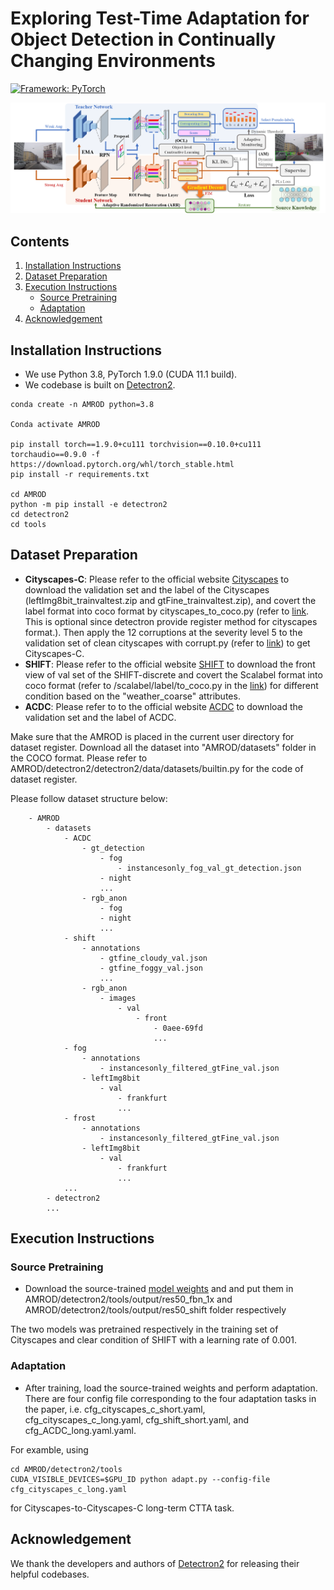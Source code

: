 # Exploring Test-Time Adaptation for Object Detection in Continually Changing Environments

[![Framework: PyTorch](https://img.shields.io/badge/Framework-PyTorch-orange.svg)](https://pytorch.org/) 

<p align="center">
  <img src="model.png"/ width="1200">
</p>

## Contents
1. [Installation Instructions](#installation-instructions)
2. [Dataset Preparation](#dataset-preparation)
3. [Execution Instructions](#execution-instructions)
    - [Source Pretraining](#source-pretraining)
    - [Adaptation](#adaptation)
4. [Acknowledgement](#acknowledgement)

## Installation Instructions
- We use Python 3.8, PyTorch 1.9.0 (CUDA 11.1 build).
- We codebase is built on [Detectron2](https://github.com/facebookresearch/detectron2).

```angular2
conda create -n AMROD python=3.8

Conda activate AMROD

pip install torch==1.9.0+cu111 torchvision==0.10.0+cu111 torchaudio==0.9.0 -f https://download.pytorch.org/whl/torch_stable.html
pip install -r requirements.txt

cd AMROD
python -m pip install -e detectron2
cd detectron2
cd tools
```


## Dataset Preparation

* **Cityscapes-C**: Please refer to the official website [Cityscapes](https://www.cityscapes-dataset.com/downloads/) to download the validation set and the label of the Cityscapes (leftImg8bit_trainvaltest.zip and gtFine_trainvaltest.zip), and covert the label format into coco format by cityscapes_to_coco.py (refer to [link](https://github.com/TillBeemelmanns/cityscapes-to-coco-conversion). This is optional since detectron provide register method for cityscapes format.). Then apply the 12 corruptions at the severity level 5 to the validation set of clean cityscapes with corrupt.py (refer to [link](https://github.com/bethgelab/imagecorruptions)) to get Cityscapes-C.
* **SHIFT**: Please refer to the official website [SHIFT](https://www.vis.xyz/shift/) to download the front view of val set of the SHIFT-discrete and covert the Scalabel format into coco format (refer to /scalabel/label/to_coco.py in the [link](https://github.com/scalabel/scalabel)) for different condition based on the "weather_coarse" attributes.
* **ACDC**: Please refer to to the official website [ACDC](https://acdc.vision.ee.ethz.ch/download) to download the validation set and the label of ACDC.

Make sure that the AMROD is placed in the current user directory for dataset register. Download all the dataset into "AMROD/datasets" folder in the COCO format. 
Please refer to AMROD/detectron2/detectron2/data/datasets/builtin.py for the code of dataset register.

Please follow dataset structure below:
```
    - AMROD
        - datasets
            - ACDC
                - gt_detection
                    - fog
                        - instancesonly_fog_val_gt_detection.json
                    - night
                    ...
                - rgb_anon
                    - fog
                    - night
                    ...
            - shift
                - annotations
                    - gtfine_cloudy_val.json
                    - gtfine_foggy_val.json
                    ...
                - rgb_anon
                    - images
                        - val
                            - front
                                - 0aee-69fd
                                ...             
            - fog
                - annotations
                    - instancesonly_filtered_gtFine_val.json
                - leftImg8bit
                    - val
                        - frankfurt
                        ...
            - frost
                - annotations
                    - instancesonly_filtered_gtFine_val.json
                - leftImg8bit
                    - val
                        - frankfurt
                        ...
            ...
        - detectron2
        ...
```

## Execution Instructions

### Source Pretraining

- Download the source-trained [model weights](https://drive.google.com/file/d/1pjnmfRzz9zL_CuT-bXfR5W8J0KGw9Va4/view?usp=sharing) and and put them in AMROD/detectron2/tools/output/res50_fbn_1x and AMROD/detectron2/tools/output/res50_shift folder respectively

The two models was pretrained respectively in the training set of Cityscapes and clear condition of SHIFT with a learning rate of 0.001. 

### Adaptation

- After training, load the source-trained weights and perform adaptation.
There are four config file corresponding to the four adaptation tasks in the paper, i.e. cfg_cityscapes_c_short.yaml, cfg_cityscapes_c_long.yaml, cfg_shift_short.yaml, and cfg_ACDC_long.yaml.yaml.

For examble, using
```angular2
cd AMROD/detectron2/tools
CUDA_VISIBLE_DEVICES=$GPU_ID python adapt.py --config-file cfg_cityscapes_c_long.yaml
```
for Cityscapes-to-Cityscapes-C long-term CTTA task.

## Acknowledgement

We thank the developers and authors of [Detectron2](https://github.com/facebookresearch/detectron2) for releasing their helpful codebases.